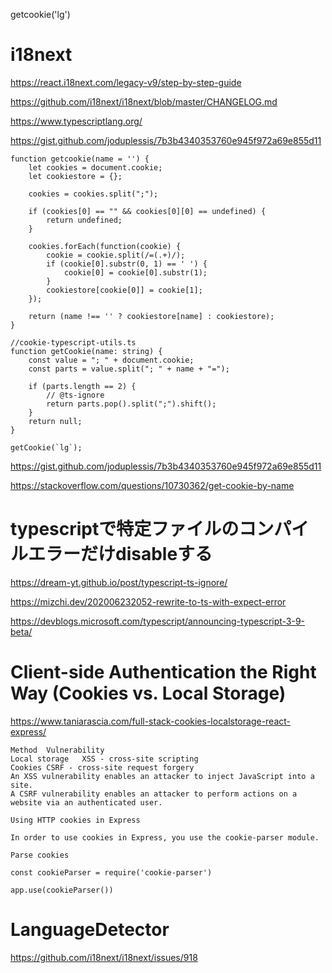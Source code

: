 getcookie('lg')
# i18next
https://react.i18next.com/legacy-v9/step-by-step-guide

https://github.com/i18next/i18next/blob/master/CHANGELOG.md


https://www.typescriptlang.org/


https://gist.github.com/joduplessis/7b3b4340353760e945f972a69e855d11
```
function getcookie(name = '') {
    let cookies = document.cookie;
    let cookiestore = {};
    
    cookies = cookies.split(";");
    
    if (cookies[0] == "" && cookies[0][0] == undefined) {
        return undefined;
    }
    
    cookies.forEach(function(cookie) {
        cookie = cookie.split(/=(.+)/);
        if (cookie[0].substr(0, 1) == ' ') {
            cookie[0] = cookie[0].substr(1);
        }
        cookiestore[cookie[0]] = cookie[1];
    });
    
    return (name !== '' ? cookiestore[name] : cookiestore);
}

//cookie-typescript-utils.ts
function getCookie(name: string) {
    const value = "; " + document.cookie;
    const parts = value.split("; " + name + "=");

    if (parts.length == 2) {
        // @ts-ignore
        return parts.pop().split(";").shift();
    }
    return null;
}

getCookie(`lg`);
```
https://gist.github.com/joduplessis/7b3b4340353760e945f972a69e855d11

https://stackoverflow.com/questions/10730362/get-cookie-by-name

# typescriptで特定ファイルのコンパイルエラーだけdisableする
https://dream-yt.github.io/post/typescript-ts-ignore/

https://mizchi.dev/202006232052-rewrite-to-ts-with-expect-error

https://devblogs.microsoft.com/typescript/announcing-typescript-3-9-beta/

# Client-side Authentication the Right Way (Cookies vs. Local Storage)
https://www.taniarascia.com/full-stack-cookies-localstorage-react-express/
```
Method	Vulnerability
Local storage	XSS - cross-site scripting
Cookies	CSRF - cross-site request forgery
An XSS vulnerability enables an attacker to inject JavaScript into a site.
A CSRF vulnerability enables an attacker to perform actions on a website via an authenticated user.

Using HTTP cookies in Express

In order to use cookies in Express, you use the cookie-parser module.

Parse cookies

const cookieParser = require('cookie-parser')

app.use(cookieParser())
```


# LanguageDetector
https://github.com/i18next/i18next/issues/918

